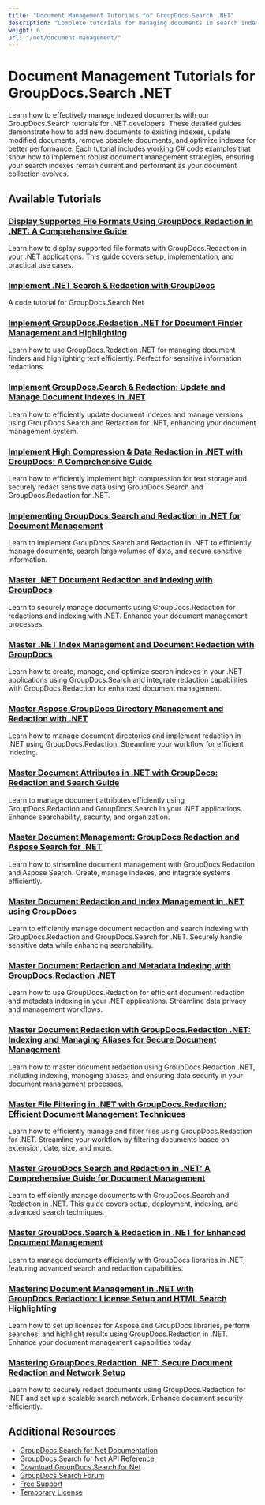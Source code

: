 ```yaml
---
title: "Document Management Tutorials for GroupDocs.Search .NET"
description: "Complete tutorials for managing documents in search indexes, including adding, updating, and removing documents with GroupDocs.Search for .NET."
weight: 6
url: "/net/document-management/"
---
```


# Document Management Tutorials for GroupDocs.Search .NET

Learn how to effectively manage indexed documents with our GroupDocs.Search tutorials for .NET developers. These detailed guides demonstrate how to add new documents to existing indexes, update modified documents, remove obsolete documents, and optimize indexes for better performance. Each tutorial includes working C# code examples that show how to implement robust document management strategies, ensuring your search indexes remain current and performant as your document collection evolves.

## Available Tutorials

### [Display Supported File Formats Using GroupDocs.Redaction in .NET&#58; A Comprehensive Guide](./display-file-formats-groupdocs-redaction-net/)
Learn how to display supported file formats with GroupDocs.Redaction in your .NET applications. This guide covers setup, implementation, and practical use cases.

### [Implement .NET Search & Redaction with GroupDocs](./implement-net-search-redaction-groupdocs/)
A code tutorial for GroupDocs.Search Net

### [Implement GroupDocs.Redaction .NET for Document Finder Management and Highlighting](./groupdocs-redaction-net-finder-management-guide/)
Learn how to use GroupDocs.Redaction .NET for managing document finders and highlighting text efficiently. Perfect for sensitive information redactions.

### [Implement GroupDocs.Search & Redaction&#58; Update and Manage Document Indexes in .NET](./implement-groupdocs-search-redaction-update-index-features/)
Learn how to efficiently update document indexes and manage versions using GroupDocs.Search and Redaction for .NET, enhancing your document management system.

### [Implement High Compression & Data Redaction in .NET with GroupDocs&#58; A Comprehensive Guide](./implement-net-high-compression-text-redact-data-groupdocs/)
Learn how to efficiently implement high compression for text storage and securely redact sensitive data using GroupDocs.Search and GroupDocs.Redaction for .NET.

### [Implementing GroupDocs.Search and Redaction in .NET for Document Management](./groupdocs-search-redaction-net-guide/)
Learn to implement GroupDocs.Search and Redaction in .NET to efficiently manage documents, search large volumes of data, and secure sensitive information.

### [Master .NET Document Redaction and Indexing with GroupDocs](./net-document-redaction-indexing-groupdocs/)
Learn to securely manage documents using GroupDocs.Redaction for redactions and indexing with .NET. Enhance your document management processes.

### [Master .NET Index Management and Document Redaction with GroupDocs](./master-net-index-management-groupdocs-search-redaction/)
Learn how to create, manage, and optimize search indexes in your .NET applications using GroupDocs.Search and integrate redaction capabilities with GroupDocs.Redaction for enhanced document management.

### [Master Aspose.GroupDocs Directory Management and Redaction with .NET](./master-aspose-groupdocs-directory-management-redaction-net/)
Learn how to manage document directories and implement redaction in .NET using GroupDocs.Redaction. Streamline your workflow for efficient indexing.

### [Master Document Attributes in .NET with GroupDocs&#58; Redaction and Search Guide](./master-document-attributes-net-groupdocs-redaction-search/)
Learn to manage document attributes efficiently using GroupDocs.Redaction and GroupDocs.Search in your .NET applications. Enhance searchability, security, and organization.

### [Master Document Management&#58; GroupDocs Redaction and Aspose Search for .NET](./master-document-management-groupdocs-aspose/)
Learn how to streamline document management with GroupDocs Redaction and Aspose Search. Create, manage indexes, and integrate systems efficiently.

### [Master Document Redaction and Index Management in .NET using GroupDocs](./master-document-redaction-groupdocs-net/)
Learn to efficiently manage document redaction and search indexing with GroupDocs.Redaction and GroupDocs.Search for .NET. Securely handle sensitive data while enhancing searchability.

### [Master Document Redaction and Metadata Indexing with GroupDocs.Redaction .NET](./groupdocs-redaction-net-document-metadata/)
Learn how to use GroupDocs.Redaction for efficient document redaction and metadata indexing in your .NET applications. Streamline data privacy and management workflows.

### [Master Document Redaction with GroupDocs.Redaction .NET&#58; Indexing and Managing Aliases for Secure Document Management](./master-document-redaction-groupdocs-redaction-net/)
Learn how to master document redaction using GroupDocs.Redaction .NET, including indexing, managing aliases, and ensuring data security in your document management processes.

### [Master File Filtering in .NET with GroupDocs.Redaction&#58; Efficient Document Management Techniques](./groupdocs-redaction-dotnet-file-filtering/)
Learn how to efficiently manage and filter files using GroupDocs.Redaction for .NET. Streamline your workflow by filtering documents based on extension, date, size, and more.

### [Master GroupDocs Search and Redaction in .NET&#58; A Comprehensive Guide for Document Management](./groupdocs-search-redaction-net-tutorial/)
Learn to efficiently manage documents with GroupDocs.Search and Redaction in .NET. This guide covers setup, deployment, indexing, and advanced search techniques.

### [Master GroupDocs.Search & Redaction in .NET for Enhanced Document Management](./master-groupdocs-search-redaction-net-document-management/)
Learn to manage documents efficiently with GroupDocs libraries in .NET, featuring advanced search and redaction capabilities.

### [Mastering Document Management in .NET with GroupDocs.Redaction&#58; License Setup and HTML Search Highlighting](./mastering-document-management-groupdocs-redaction-net/)
Learn how to set up licenses for Aspose and GroupDocs libraries, perform searches, and highlight results using GroupDocs.Redaction in .NET. Enhance your document management capabilities today.

### [Mastering GroupDocs.Redaction .NET&#58; Secure Document Redaction and Network Setup](./mastering-groupdocs-redaction-net-secure-document-redaction/)
Learn how to securely redact documents using GroupDocs.Redaction for .NET and set up a scalable search network. Enhance document security efficiently.

## Additional Resources

- [GroupDocs.Search for Net Documentation](https://docs.groupdocs.com/search/net/)
- [GroupDocs.Search for Net API Reference](https://reference.groupdocs.com/search/net/)
- [Download GroupDocs.Search for Net](https://releases.groupdocs.com/search/net/)
- [GroupDocs.Search Forum](https://forum.groupdocs.com/c/search)
- [Free Support](https://forum.groupdocs.com/)
- [Temporary License](https://purchase.groupdocs.com/temporary-license/)
